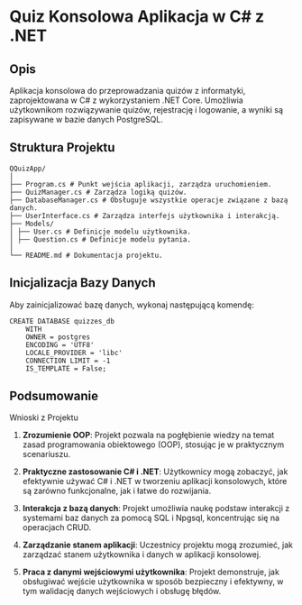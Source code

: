 # Quiz Konsolowa Aplikacja w C# z .NET

## Opis
Aplikacja konsolowa do przeprowadzania quizów z informatyki, zaprojektowana w C# z wykorzystaniem .NET Core. 
Umożliwia użytkownikom rozwiązywanie quizów, rejestrację i logowanie, a wyniki są zapisywane w bazie danych PostgreSQL.

## Struktura Projektu
```
QQuizApp/
│
├── Program.cs # Punkt wejścia aplikacji, zarządza uruchomieniem.
├── QuizManager.cs # Zarządza logiką quizów.
├── DatabaseManager.cs # Obsługuje wszystkie operacje związane z bazą danych.
├── UserInterface.cs # Zarządza interfejs użytkownika i interakcją.
├── Models/
│ ├── User.cs # Definicje modelu użytkownika.
│ ├── Question.cs # Definicje modelu pytania.
│
└── README.md # Dokumentacja projektu.
```

## Inicjalizacja Bazy Danych
Aby zainicjalizować bazę danych, wykonaj następującą komendę:

```
CREATE DATABASE quizzes_db
    WITH
    OWNER = postgres
    ENCODING = 'UTF8'
    LOCALE_PROVIDER = 'libc'
    CONNECTION LIMIT = -1
    IS_TEMPLATE = False;
```

## Podsumowanie
Wnioski z Projektu

1. **Zrozumienie OOP**: Projekt pozwala na pogłębienie wiedzy na temat zasad programowania obiektowego (OOP), stosując je w praktycznym scenariuszu.

2. **Praktyczne zastosowanie C# i .NET**: Użytkownicy mogą zobaczyć, jak efektywnie używać C# i .NET w tworzeniu aplikacji konsolowych, które są zarówno funkcjonalne, jak i łatwe do rozwijania.

3. **Interakcja z bazą danych**: Projekt umożliwia naukę podstaw interakcji z systemami baz danych za pomocą SQL i Npgsql, koncentrując się na operacjach CRUD.

4. **Zarządzanie stanem aplikacji**: Uczestnicy projektu mogą zrozumieć, jak zarządzać stanem użytkownika i danych w aplikacji konsolowej.

5. **Praca z danymi wejściowymi użytkownika**: Projekt demonstruje, jak obsługiwać wejście użytkownika w sposób bezpieczny i efektywny, w tym walidację danych wejściowych i obsługę błędów.


